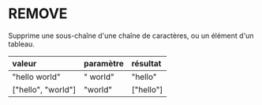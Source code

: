 # REMOVE

Supprime une sous-chaîne d'une chaîne de caractères, ou un élément d'un tableau.

| valeur | paramètre | résultat |
| :--- | :--- | :--- |
| "hello world" | " world" | "hello" |
| \["hello", "world"\] | "world" | \["hello"\] |

